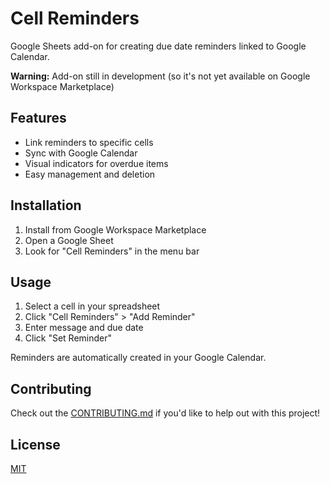 # Cell Reminders

Google Sheets add-on for creating due date reminders linked to Google Calendar.

**Warning:**  Add-on still in development (so it's not yet available on Google Workspace Marketplace)

## Features

- Link reminders to specific cells
- Sync with Google Calendar
- Visual indicators for overdue items
- Easy management and deletion

## Installation

1. Install from Google Workspace Marketplace
2. Open a Google Sheet
3. Look for "Cell Reminders" in the menu bar

## Usage

1. Select a cell in your spreadsheet
2. Click "Cell Reminders" > "Add Reminder"
3. Enter message and due date
4. Click "Set Reminder"

Reminders are automatically created in your Google Calendar.

## Contributing

Check out the [CONTRIBUTING.md](CONTRIBUTING.md) if you'd like to help out with this project!

## License

[MIT](LICENSE)
